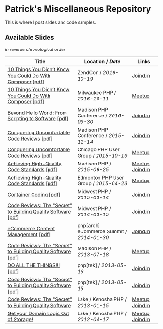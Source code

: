 # Patrick's Miscellaneous Repository

This is where I post slides and code samples.

## Available Slides

_in reverse chronological order_

Title|Location / _Date_|Links
-----|-----------------|-----
[10 Things You Didn’t Know You Could Do With Composer](10ThingsComposer-ZendCon.pptx) [[pdf](10ThingsComposer-ZendCon.pdf)]|ZendCon / _2016-10-19_|[Joind.in](https://joind.in/talk/fde58)
[10 Things You Didn’t Know You Could Do With Composer](10ThingsComposer-ZendCon.pptx) [[pdf](10ThingsComposer-ZendCon.pdf)]|Milwaukee PHP / _2016-10-11_|[Meetup](http://www.meetup.com/Milwaukee-PHP-Users-Group/events/234275842/)
[Beyond Hello World: From Scripting to Software](BeyondHelloWorld-MadisonPHP.pptx) [[pdf](BeyondHelloWorld-MadisonPHP.pdf)]|Madison PHP Conference / _2016-09-30_|[Joind.in](https://joind.in/talk/ee75b)
[Conquering Uncomfortable Code Reviews](ConqueringCodeReview-MadisonPHP.pptx) [[pdf](ConqueringCodeReview-MadisonPHP.pdf)]|Madison PHP Conference / _2015-11-14_|[Joind.in](https://joind.in/talk/view/16017)
[Conquering Uncomfortable Code Reviews](ConqueringCodeReview-ChiPUG.pptx) [[pdf](ConqueringCodeReview-ChiPUG.pdf)]|Chicago PHP User Group / _2015-10-19_|[Meetup](http://www.meetup.com/Chicago-PHP-User-Group/events/224884629/)
[Achieving High-Quality Code Standards](CodeStandards-MadisonPHP.pptx) [[pdf](CodeStandards-MadisonPHP.pdf)]|Madison PHP / _2015-06-25_|[Meetup](http://www.meetup.com/madisonphp/events/221773721/) [Joind.in](https://joind.in/talk/view/14619)
[Achieving High-Quality Code Standards](CodeStandards-YEG.pptx) [[pdf](CodeStandards-YEG.pdf)]|Edmonton PHP User Group / _2015-04-23_|[Meetup](http://www.meetup.com/yegphp/events/221659335/)
[Container Coding](ContainerCoding-MidwestPHP.pptx) [[pdf](ContainerCoding-MidwestPHP.pdf)]|Midwest PHP / _2015-03-14_|[Joind.in](https://joind.in/talk/view/13087)
[Code Reviews: The "Secret" to Building Quality Software](CodeReviews-MidwestPHP.pptx) [[pdf](CodeReviews-MidwestPHP.pdf)]|Midwest PHP / _2014-03-15_|[Joind.in](https://joind.in/talk/view/10546)
[eCommerce Content Management](eCommerceCMS-WebSummit.pptx) [[pdf](eCommerceCMS-WebSummit.pdf)]|php[arch] eCommerce Summit / _2014-01-30_|[Joind.in](https://joind.in/talk/view/10313)
[Code Reviews: The "Secret" to Building Quality Software](CodeReviews-MadisonPHP.pptx) [[pdf](CodeReviews-MadisonPHP.pdf)]|Madison PHP / _2013-07-18_|[Meetup](http://www.meetup.com/madisonphp/events/125686792/)
[DO ALL THE THINGS!!!](DoAllTheThings-tek13.pptx) [[pdf](DoAllTheThings-tek13.pdf)]|php[tek] / _2013-05-16_|[Joind.in](https://joind.in/talk/view/8161)
[Code Reviews: The "Secret" to Building Quality Software](CodeReviews-tek13.pptx) [[pdf](CodeReviews-tek13.pdf)]|php[tek] / _2013-05-15_|[Joind.in](https://joind.in/talk/view/8160)
[Code Reviews: The "Secret" to Building Quality Software](CodeReviews-LKPUG.pptx)|Lake / Kenosha PHP / _2013-01-15_|[Meetup](http://www.meetup.com/Lake-Kenosha-PHP-Users-Group/events/97472012/) [Joind.in](https://joind.in/talk/view/8065)
[Get your Domain Logic Out of Storage!](DomainLogic-LKPUG.pptx)|Lake / Kenosha PHP / _2012-04-17_|[Meetup](http://www.meetup.com/Lake-Kenosha-PHP-Users-Group/events/58010282/) [Joind.in](https://joind.in/talk/view/6364)
